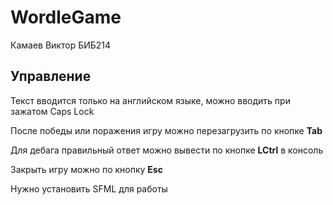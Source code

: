 # WordleGame
Камаев Виктор БИБ214

## Управление

Текст вводится только на английском языке, можно вводить при зажатом Caps Lock

После победы или поражения игру можно перезагрузить по кнопке **Tab**

Для дебага правильный ответ можно вывести по кнопке **LCtrl** в консоль

Закрыть игру можно по кнопку **Esc**

Нужно установить SFML для работы
